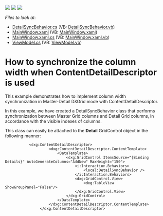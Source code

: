 <!-- default badges list -->
![](https://img.shields.io/endpoint?url=https://codecentral.devexpress.com/api/v1/VersionRange/128653373/13.1.5%2B)
[![](https://img.shields.io/badge/Open_in_DevExpress_Support_Center-FF7200?style=flat-square&logo=DevExpress&logoColor=white)](https://supportcenter.devexpress.com/ticket/details/E4823)
[![](https://img.shields.io/badge/📖_How_to_use_DevExpress_Examples-e9f6fc?style=flat-square)](https://docs.devexpress.com/GeneralInformation/403183)
<!-- default badges end -->
<!-- default file list -->
*Files to look at*:

* [DetailSyncBehavior.cs](./CS/DXGrid.ColumnSync/DetailSyncBehavior.cs) (VB: [DetailSyncBehavior.vb](./VB/vb_DXGrid.ColumnSync/DetailSyncBehavior.vb))
* [MainWindow.xaml](./CS/DXGrid.ColumnSync/MainWindow.xaml) (VB: [MainWindow.xaml](./VB/vb_DXGrid.ColumnSync/MainWindow.xaml))
* [MainWindow.xaml.cs](./CS/DXGrid.ColumnSync/MainWindow.xaml.cs) (VB: [MainWindow.xaml.vb](./VB/vb_DXGrid.ColumnSync/MainWindow.xaml.vb))
* [ViewModel.cs](./CS/DXGrid.ColumnSync/ViewModel.cs) (VB: [ViewModel.vb](./VB/vb_DXGrid.ColumnSync/ViewModel.vb))
<!-- default file list end -->
# How to synchronize the column width when ContentDetailDescriptor is used


<p>This example demonstrates how to implement column width synchronization in Master-Detail DXGrid mode with ContentDetailDescriptor.</p>
<p>In this example, we have created a DetailSyncBehavior class that performs synchronization between Master Grid columns and Detail Grid columns, in accordance with the visible indexes of columns.</p>
<p>This class can easily be attached to the <strong>Detail</strong> GridControl object in the following manner:</p>


```xaml
           <dxg:ContentDetailDescriptor>
                    <dxg:ContentDetailDescriptor.ContentTemplate>
                        <DataTemplate>
                            <dxg:GridControl ItemsSource="{Binding Details}" AutoGenerateColumns="AddNew" MaxHeight="150">
                                <i:Interaction.Behaviors>
                                    <local:DetailSyncBehavior />
                                </i:Interaction.Behaviors>
                                <dxg:GridControl.View>
                                    <dxg:TableView ShowGroupPanel="False"/>
                                </dxg:GridControl.View>
                            </dxg:GridControl>
                        </DataTemplate>
                    </dxg:ContentDetailDescriptor.ContentTemplate>
                </dxg:ContentDetailDescriptor>
```


<p> </p>

<br/>


